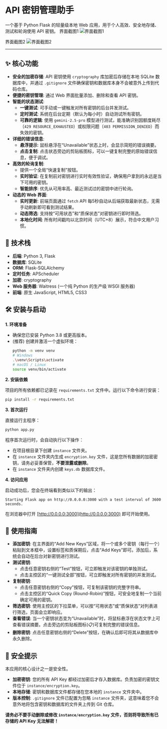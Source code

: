 # API 密钥管理助手

一个基于 Python Flask 的轻量级本地 Web 应用，用于个人高效、安全地存储、测试和轮询使用 API 密钥。
界面截图1
![界面截图1](static/1.png)

界面截图2
![界面截图2](static/2.png)

---

## ✨ 核心功能

- **安全的加密存储**: API 密钥使用 `cryptography` 库加密后存储在本地 SQLite 数据库中，并通过 `.gitignore` 文件确保密钥和数据库本身不会被意外上传到代码仓库。
- **便捷的密钥管理**: 通过 Web 界面批量添加、删除和查看 API 密钥。
- **智能的状态测试**:
    - **一键测试**: 可手动或一键触发对所有密钥的后台并发测试。
    - **定时测试**: 系统在后台定期（默认为每小时）自动测试所有密钥。
    - **可靠的逻辑**: 使用 `gemini-2.5-pro` 模型进行测试，能准确识别因额度耗尽（`429 RESOURCE_EXHAUSTED`）或权限问题（`403 PERMISSION_DENIED`）而失效的密钥。
- **详细的错误信息**:
    - **悬浮提示**: 鼠标悬浮在“Unavailable”状态上时，会显示简短的错误摘要。
    - **点击复制**: 点击状态旁边的剪贴板图标，可以一键复制完整的原始错误信息，便于调试。
- **高效的轮询复制**:
    - 提供一个全局“快速复制”按钮。
    - **实时验证**: 在复制前对密钥进行实时有效性验证，确保用户拿到的永远是当下可用的密钥。
    - **智能排序**: 优先从可用率高、最近测试过的密钥中进行轮询。
- **动态的 Web 界面**:
    - **实时更新**: 前端页面通过 `fetch` API 每5秒自动从后端获取最新状态，无需手动刷新即可看到测试结果。
    - **动态筛选**: 支持按“可用状态”和“质保状态”对密钥进行即时筛选。
    - **本地化时间**: 所有时间戳均以北京时间（UTC+8）展示，符合中文用户习惯。

## 🚀 技术栈

- **后端**: Python 3, Flask
- **数据库**: SQLite
- **ORM**: Flask-SQLAlchemy
- **定时任务**: APScheduler
- **加密**: cryptography
- **Web 服务器**: Waitress (一个纯 Python 的生产级 WSGI 服务器)
- **前端**: 原生 JavaScript, HTML5, CSS3

## 🛠️ 安装与启动

**1. 环境准备**

- 确保您已安装 Python 3.8 或更高版本。
- (推荐) 创建并激活一个虚拟环境：
  ```bash
  python -m venv venv
  # Windows
  .\venv\Scripts\activate
  # macOS / Linux
  source venv/bin/activate
  ```

**2. 安装依赖**

项目的所有依赖都已记录在 `requirements.txt` 文件中。运行以下命令进行安装：

```bash
pip install -r requirements.txt
```

**3. 首次运行**

直接运行主程序：

```bash
python app.py
```

程序首次运行时，会自动执行以下操作：
- 在项目根目录下创建 `instance` 文件夹。
- 在 `instance` 文件夹内生成 `encryption.key` 文件，这是您所有数据的加密密钥，请务必妥善保管，**不要泄露或删除**。
- 在 `instance` 文件夹内创建 `keys.db` 数据库文件。

**4. 访问应用**

启动成功后，您会在终端看到类似以下的输出：
```
Starting Flask app on http://0.0.0.0:3000 with a test interval of 3600 seconds.
```
在浏览器中打开 [http://0.0.0.0:3000](http://0.0.0.0:3000) 即可开始使用。

## 📖 使用指南

- **添加密钥**: 在主界面的“Add New Keys”区域，将一个或多个密钥（每行一个）粘贴到文本框中，设置标签和质保期后，点击“Add Keys”即可。添加后，系统会自动在后台对新密钥进行测试。
- **测试密钥**:
    - 点击任意密钥右侧的“Test”按钮，可立即触发对该密钥的单独测试。
    - 点击主控区的“一键测试全部”按钮，可立即触发对所有密钥的并发测试。
- **复制密钥**:
    - 点击任意密钥右侧的“Copy”按钮，可复制该密钥的完整字符串。
    - 点击主控区的“Quick Copy (Round-Robin)”按钮，可安全地复制一个当前确定可用的密钥。
- **筛选密钥**: 使用主控区的下拉菜单，可以按“可用状态”或“质保状态”对列表进行筛选，页面会立即响应。
- **查看错误**: 当一个密钥状态变为“Unavailable”时，将鼠标悬浮在状态文字上可查看错误摘要。点击旁边的剪贴板图标(📋)可复制完整的错误信息。
- **删除密钥**: 点击任意密钥右侧的“Delete”按钮，在确认后即可将其从数据库中永久删除。

## 🔐 安全提示

本应用的核心设计之一是安全性。
- **加密密钥**: 您的所有 API Key 都经过加密后才存入数据库。负责加密的密钥文件位于 `instance/encryption.key`。
- **本地存储**: 密钥和数据库文件都存储在您本地的 `instance` 文件夹中。
- **版本控制**: `.gitignore` 文件已配置为忽略 `instance` 文件夹，这意味着您不会意外地将包含密钥和数据库的文件夹上传到 Git 仓库。

**请务必不要手动删除或修改 `instance/encryption.key` 文件，否则将导致所有已存储的 API Key 无法解密！**
